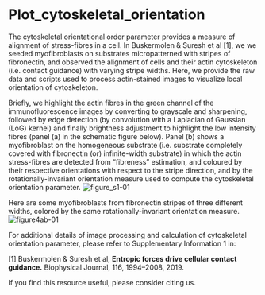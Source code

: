 # Plot_cytoskeletal_orientation
The cytoskeletal orientational order parameter provides a measure of alignment of stress-fibres in a cell. In Buskermolen & Suresh et al [1], we we seeded myofibroblasts on substrates micropatterned with stripes of fibronectin, and observed the alignment of cells and their actin cytoskeleton (i.e. contact guidance) with varying stripe widths. Here, we provide the raw data and scripts used to process actin-stained images to visualize local orientation of cytoskeleton.

Briefly, we highlight the actin fibres in the green channel of the immunofluorescence images by converting to grayscale and sharpening, followed by edge detection (by convolution with a Laplacian of Gaussian (LoG) kernel) and finally brightness adjustment to highlight the low intensity fibres (panel (a) in the schematic figure below). Panel (b) shows a myofibroblast on the homogeneous substrate (i.e. substrate completely covered with fibronectin (or) infinite-width substrate) in which the actin stress-fibres are detected from “fibreness” estimation, and coloured by their respective orientations with respect to the stripe direction, and by the rotationally-invariant orientation measure used to compute the cytoskeletal orientation parameter.
![figure_s1-01](https://github.com/hamsinisuresh/Plot_cytoskeletal_orientation/assets/46113011/44951e16-7243-4b26-920c-56766510db74)

Here are some myofibroblasts from fibronectin stripes of three different widths, colored by the same rotationally-invariant orientation measure.
![figure4ab-01](https://github.com/hamsinisuresh/Plot_cytoskeletal_orientation/assets/46113011/faa509b4-8939-448a-90e4-59aad25de986)


For additional details of image processing and calculation of cytoskeletal orientation parameter, please refer to Supplementary Information 1 in:

[1] Buskermolen & Suresh et al, **Entropic forces drive cellular contact guidance.** Biophysical Journal, 116, 1994–2008, 2019.

If you find this resource useful, please consider citing us.
